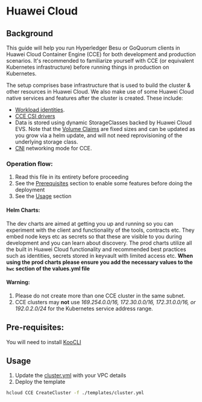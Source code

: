 # Huawei Cloud

## Background

This guide will help you run Hyperledger Besu or GoQuorum clients in Huawei Cloud Container Engine (CCE) for both development and production scenarios. It's recommended to familiarize yourself with CCE (or equivalent Kubernetes infrastructure) before running things in production on Kubernetes.

The setup comprises base infrastructure that is used to build the cluster & other resources in Huawei Cloud. We also make use of some Huawei Cloud native services and features after the cluster is created. These include:

- [Workload identities](https://support.huaweicloud.com/intl/en-us/bestpractice-cce/cce_bestpractice_0333.html).
- [CCE CSI drivers](https://github.com/huaweicloud/huaweicloud-csi-driver)
- Data is stored using dynamic StorageClasses backed by Huawei Cloud EVS. Note that the [Volume Claims](https://kubernetes.io/docs/concepts/storage/persistent-volumes/#persistentvolumeclaims) are fixed sizes and can be updated as you grow via a helm update, and will not need reprovisioning of the underlying storage class.
- [CNI](https://support.huaweicloud.com/intl/en-us/basics-cce/kubernetes_0023.html) networking mode for CCE.

### Operation flow:

1. Read this file in its entirety before proceeding
2. See the [Prerequisites](#prerequisites) section to enable some features before doing the deployment
3. See the [Usage](#usage) section

#### Helm Charts:

The dev charts are aimed at getting you up and running so you can experiment with the client and functionality of the tools, contracts etc. They embed node keys etc as secrets so that these are visible to you during development and you can learn about discovery. The prod charts utilize all the built in Huawei Cloud functionality and recommended best practices such as identities, secrets stored in keyvault with limited access etc. **When using the prod charts please ensure you add the necessary values to the `hwc` section of the values.yml file**

#### Warning:

1. Please do not create more than one CCE cluster in the same subnet.
2. CCE clusters may **not** use _169.254.0.0/16, 172.30.0.0/16, 172.31.0.0/16, or 192.0.2.0/24_ for the Kubernetes service address range.

## Pre-requisites:

You will need to install [KooCLI](https://support.huaweicloud.com/intl/en-us/qs-hcli/hcli_02_003.html)

## Usage

1. Update the [cluster.yml](./templates/cluster.yml) with your VPC details
2. Deploy the template

```bash
hcloud CCE CreateCluster -f ./templates/cluster.yml
```